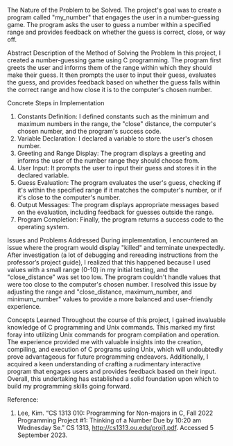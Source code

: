 The Nature of the Problem to be Solved.
The project's goal was to create a program called "my_number" that engages the user in a number-guessing game. The program asks the user to guess a number within a specified range and provides feedback on whether the guess is correct, close, or way off.

Abstract Description of the Method of Solving the Problem
In this project, I created a number-guessing game using C programming. The program first greets the user and informs them of the range within which they should make their guess. It then prompts the user to input their guess, evaluates the guess, and provides feedback based on whether the guess falls within the correct range and how close it is to the computer's chosen number.

Concrete Steps in Implementation
1.	Constants Definition: I defined constants such as the minimum and maximum numbers in the range, the "close" distance, the computer's chosen number, and the program's success code.
2.	Variable Declaration: I declared a variable to store the user's chosen number.
3.	Greeting and Range Display: The program displays a greeting and informs the user of the number range they should choose from.
4.	User Input: It prompts the user to input their guess and stores it in the declared variable.
5.	Guess Evaluation: The program evaluates the user's guess, checking if it's within the specified range if it matches the computer's number, or if it's close to the computer's number.
6.	Output Messages: The program displays appropriate messages based on the evaluation, including feedback for guesses outside the range.
7.	Program Completion: Finally, the program returns a success code to the operating system.

Issues and Problems Addressed
During implementation, I encountered an issue where the program would display "killed" and terminate unexpectedly. After investigation (a lot of debugging and rereading instructions from the professor’s project guide), I realized that this happened because I used values with a small range (0-10) in my initial testing, and the "close_distance" was set too low. The program couldn't handle values that were too close to the computer's chosen number. I resolved this issue by adjusting the range and "close_distance, maximum_number, and minimum_number" values to provide a more balanced and user-friendly experience.




Concepts Learned
Throughout the course of this project, I gained invaluable knowledge of C programming and Unix commands. This marked my first foray into utilizing Unix commands for program compilation and operation. The experience provided me with valuable insights into the creation, compiling, and execution of C programs using Unix, which will undoubtedly prove advantageous for future programming endeavors. Additionally, I acquired a keen understanding of crafting a rudimentary interactive program that engages users and provides feedback based on their input. Overall, this undertaking has established a solid foundation upon which to build my programming skills going forward.

Reference: 
1.	Lee, Kim. “CS 1313 010: Programming for Non-majors in C, Fall 2022 Programming Project #1: Thinking of a Number Due by 10:20 am Wednesday Se.” CS 1313, http://cs1313.ou.edu/proj1.pdf. Accessed 5 September 2023.

